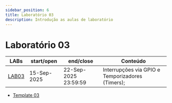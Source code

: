 ```yaml
---
sidebar_position: 6
title: Laboratório 03
description: Introdução as aulas de laboratório
---
```


# Laboratório 03

| LABs                 | start/open  | end/close            | Conteúdo                                         |
| -------------------- | ----------- | -------------------- | ------------------------------------------------ |
| [LAB03](/labs/lab03) | 15-Sep-2025 | 22-Sep-2025 23:59:59 | Interrupções via GPIO e Temporizadores (Timers); |

- [Template 03](https://github.com/ELT73A-LAB-TPL/LAB03)
